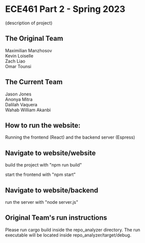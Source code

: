# ECE461 Part 2 - Spring 2023
(description of project)


## The Original Team 
Maximilian Manzhosov  
Kevin Loiselle  
Zach Liao  
Omar Tounsi  

## The Current Team
Jason Jones  
Anonya Mitra  
Dalilah Vaquera  
Wahab William Akanbi 


## How to run the website:

Running the frontend (React) and the backend server (Espress)

## Navigate to website/website

build the project with "npm run build"

start the frontend with "npm start"

## Navigate to website/backend

run the server with "node server.js"

## Original Team's run instructions
Please run cargo build inside the repo_analyzer directory.
The run executable will be located inside repo_analyzer/target/debug.
